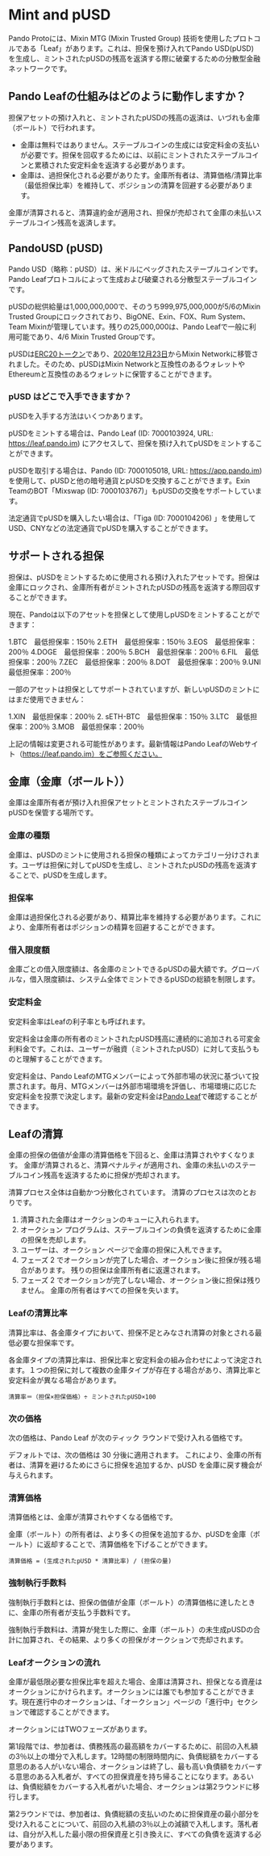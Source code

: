 # Mint and pUSD

Pando Protoには、Mixin MTG (Mixin Trusted Group) 技術を使用したプロトコルである「Leaf」があります。これは、担保を預け入れてPando USD(pUSD) を生成し、ミントされたpUSDの残高を返済する際に破棄するための分散型金融ネットワークです。

## Pando Leafの仕組みはどのように動作しますか？

担保アセットの預け入れと、ミントされたpUSDの残高の返済は、いづれも金庫（ボールト）で行われます。

- 金庫は無料ではありません。ステーブルコインの生成には安定料金の支払いが必要です。担保を回収するためには、以前にミントされたステーブルコインと累積された安定料金を返済する必要があります。
- 金庫は、過担保化される必要がありたす。金庫所有者は、清算価格/清算比率（最低担保比率）を維持して、ポジションの清算を回避する必要があります。

金庫が清算されると、清算違約金が適用され、担保が売却されて金庫の未払いステーブルコイン残高を返済します。

## PandoUSD (pUSD)

Pando USD（略称：pUSD）は、米ドルにペッグされたステーブルコインです。Pando Leafプロトコルによって生成および破棄される分散型ステーブルコインです。

pUSDの総供給量は1,000,000,000で、そのうち999,975,000,000が5/6のMixin Trusted Groupにロックされており、BigONE、Exin、FOX、Rum System、Team Mixinが管理しています。残りの25,000,000は、Pando Leafで一般に利用可能であり、4/6 Mixin Trusted Groupです。

pUSDは[ERC20トークン](https://etherscan.io/address/0xdbaef6da45984a9329c2640d19dcb9f62dc2ab66)であり、[2020年12月23日](https://etherscan.io/tx/0xccd66572e85d66cc05d50e2a16be0eb2348e34cedd34df89113e4b515caaf210)からMixin Networkに移管されました。そのため、pUSDはMixin Networkと互換性のあるウォレットやEthereumと互換性のあるウォレットに保管することができます。

### pUSD はどこで入手できますか？

pUSDを入手する方法はいくつかあります。

pUSDをミントする場合は、Pando Leaf (ID: 7000103924, URL: https://leaf.pando.im) にアクセスして、担保を預け入れてpUSDをミントすることができます。

pUSDを取引する場合は、Pando (ID: 7000105018, URL: https://app.pando.im)を使用して、pUSDと他の暗号通貨とpUSDを交換することができます。Exin TeamのBOT「Mixswap (ID: 7000103767)」もpUSDの交換をサポートしています。

法定通貨でpUSDを購入したい場合は、「Tiga (ID: 7000104206) 」を使用してUSD、CNYなどの法定通貨でpUSDを購入することができます。

## サポートされる担保

担保は、pUSDをミントするために使用される預け入れたアセットです。担保は金庫にロックされ、金庫所有者がミントされたpUSDの残高を返済する際回収することができます。

現在、Pandoは以下のアセットを担保として使用しpUSDをミントすることができます：

1.BTC　最低担保率：150％
2.ETH　最低担保率：150％
3.EOS　最低担保率：200％
4.DOGE　最低担保率：200％
5.BCH　最低担保率：200％
6.FIL　最低担保率：200％
7.ZEC　最低担保率：200％
8.DOT　最低担保率：200％
9.UNI　最低担保率：200％

一部のアセットは担保としてサポートされていますが、新しいpUSDのミントにはまだ使用できません：

1.XIN　最低担保率：200％
2. sETH-BTC　最低担保率：150％
3.LTC　最低担保率：200％
3.MOB　最低担保率：200％

上記の情報は変更される可能性があります。最新情報はPando LeafのWebサイト（https://leaf.pando.im）をご参照ください。

## 金庫（金庫（ボールト））
金庫は金庫所有者が預け入れ担保アセットとミントされたステーブルコインpUSDを保管する場所です。

### 金庫の種類

金庫は、pUSDのミントに使用される担保の種類によってカテゴリー分けされます。ユーザは担保に対してpUSDを生成し、ミントされたpUSDの残高を返済することで、pUSDを生成します。

### 担保率

金庫は過担保化される必要があり、精算比率を維持する必要があります。これにより、金庫所有者はポジションの精算を回避することができます。

### 借入限度額

金庫ごとの借入限度額は、各金庫のミントできるpUSDの最大額です。グローバルな，借入限度額は、システム全体でミントできるpUSDの総額を制限します。

### 安定料金

安定料金率はLeafの利子率とも呼ばれます。

安定料金は金庫の所有者のミントされたpUSD残高に連続的に追加される可変金利料金です。これは、ユーザーが融資（ミントされたpUSD）に対して支払うものと理解することができます。

安定料金は、Pando LeafのMTGメンバーによって外部市場の状況に基づいて投票されます。毎月、MTGメンバーは外部市場環境を評価し、市場環境に応じた安定料金を投票で決定します。最新の安定料金は[Pando Leaf](https://leaf.pando.im)で確認することができます。

## Leafの清算

金庫の担保の価値が金庫の清算価格を下回ると、金庫は清算されやすくなります。 金庫が清算されると、清算ペナルティが適用され、金庫の未払いのステーブルコイン残高を返済するために担保が売却されます。

清算プロセス全体は自動かつ分散化されています。 清算のプロセスは次のとおりです。

1. 清算された金庫はオークションのキューに入れられます。
2. オークション プログラムは、ステーブルコインの負債を返済するために金庫の担保を売却します。
3. ユーザーは、オークション ページで金庫の担保に入札できます。
4. フェーズ 2 でオークションが完了した場合、オークション後に担保が残る場合があります。 残りの担保は金庫所有者に返還されます。
5. フェーズ 2 でオークションが完了しない場合、オークション後に担保は残りません。 金庫の所有者はすべての担保を失います。

### Leafの清算比率

清算比率は、各金庫タイプにおいて、担保不足とみなされ清算の対象とされる最低必要な担保率です。

各金庫タイプの清算比率は、担保比率と安定料金の組み合わせによって決定されます。１つの担保に対して複数の金庫タイプが存在する場合があり、清算比率と安定料金が異なる場合があります。

```
清算率＝（担保×担保価格）÷ ミントされたpUSD×100
```

### 次の価格

次の価格は、Pando Leaf が次のティック ラウンドで受け入れる価格です。

デフォルトでは、次の価格は 30 分後に適用されます。 これにより、金庫の所有者は、清算を避けるためにさらに担保を追加するか、pUSD を金庫に戻す機会が与えられます。

### 清算価格

清算価格とは、金庫が清算されやすくなる価格です。

金庫（ボールト）の所有者は、より多くの担保を追加するか、pUSDを金庫（ボールト）に返却することで、清算価格を下げることができます。

```
清算価格 = (生成されたpUSD * 清算比率) / (担保の量)
```

### 強制執行手数料

強制執行手数料とは、担保の価値が金庫（ボールト）の清算価格に達したときに、金庫の所有者が支払う手数料です。

強制執行手数料は、清算が発生した際に、金庫（ボールト）の未生成pUSDの合計に加算され、その結果、より多くの担保がオークションで売却されます。

### Leafオークションの流れ

金庫が最低限必要な担保比率を超えた場合、金庫は清算され、担保となる資産はオークションにかけられます。オークションには誰でも参加することができます。現在進行中のオークションは、「オークション」ページの「進行中」セクションで確認することができます。

オークションにはTWOフェーズがあります。

第1段階では、参加者は、債務残高の最高額をカバーするために、前回の入札額の3％以上の増分で入札します。12時間の制限時間内に、負債総額をカバーする意思のある人がいない場合、オークションは終了し、最も高い負債額をカバーする意思のある入札者が、すべての担保資産を持ち帰ることになります。あるいは、負債総額をカバーする入札者がいた場合、オークションは第2ラウンドに移行します。

第2ラウンドでは、参加者は、負債総額の支払いのために担保資産の最小部分を受け入れることについて、前回の入札額の3％以上の減額で入札します。落札者は、自分が入札した最小限の担保資産と引き換えに、すべての負債を返済する必要があります。
